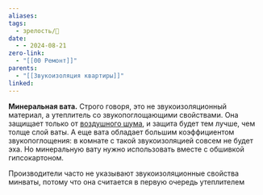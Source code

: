 ```yaml
---
aliases: 
tags:
  - зрелость/🌱
date:
  - - 2024-08-21
zero-link:
  - "[[00 Ремонт]]"
parents:
  - "[[Звукоизоляция квартиры]]"
linked:
---
```

**Минеральная вата.** Строго говоря, это не звукоизоляционный материал, а утеплитель со звукопоглощающими свойствами. Она защищает только от [воздушного шума](Воздушный%20шум.md), и защита будет тем лучше, чем толще слой ваты. А еще вата обладает большим коэффициентом звукопоглощения: в комнате с такой звукоизоляцией совсем не будет эха. Но минеральную вату нужно использовать вместе с обшивкой гипсокартоном.



Производители часто не указывают звукоизоляционные свойства минваты, потому что она считается в первую очередь утеплителем